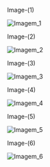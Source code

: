 Image-(1)

![Imagem_1](https://github.com/TassianaMilka/Html-and-Css-Projects/assets/114196099/8df558a6-ec3d-452e-a809-3d7b6c5fd92d)

Image-(2)

![Imagem_2](https://github.com/TassianaMilka/Html-and-Css-Projects/assets/114196099/94b20856-43a3-4b88-9302-c6110caa6825)

Image-(3)

![Imagem_3](https://github.com/TassianaMilka/Html-and-Css-Projects/assets/114196099/68ad01af-9326-41ea-b312-57ae6c8c5c45)

Image-(4)

![Imagem_4](https://github.com/TassianaMilka/Html-and-Css-Projects/assets/114196099/4b7e406c-770b-4ee5-9c39-793d5d7ce577)

Image-(5)

![Imagem_5](https://github.com/TassianaMilka/Html-and-Css-Projects/assets/114196099/74d9fdb0-c1e4-4dc4-b3b2-4af7ec94abaa)

Image-(6)

![Imagem_6](https://github.com/TassianaMilka/Html-and-Css-Projects/assets/114196099/f1c49d09-0d18-4935-8632-4db32cdbd3c8)
